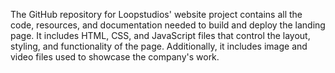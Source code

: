 The GitHub repository for Loopstudios' website project contains all the code, resources, and documentation needed to build and deploy the landing page. It includes HTML, CSS, and JavaScript files that control the layout, styling, and functionality of the page. Additionally, it includes image and video files used to showcase the company's work.
